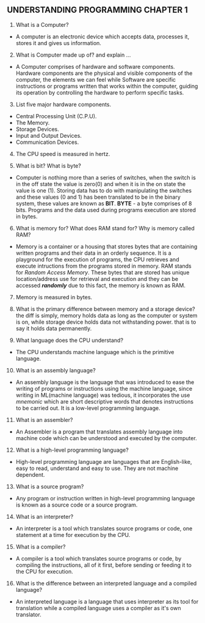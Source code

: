 ## UNDERSTANDING PROGRAMMING CHAPTER 1
1. What is a Computer?
- A computer is an electronic device which accepts data, processes it, stores it and gives us information.

2. What is Computer made up of? and explain ...
- A Computer comprises of hardware and software components. Hardware components are the physical and visible 
components of the computer, the elements we can feel while Software are specific instructions or programs written 
that works within the computer, guiding its operation by controlling the hardware to perform specific tasks.

3. List five major hardware components.
- Central Processing Unit (C.P.U).
- The Memory.
- Storage Devices.
- Input and Output Devices.
- Communication Devices.

4. The CPU speed is measured in hertz.

5. What is bit? What is byte?
- Computer is nothing more than a series of switches, when the switch is in the off state the value is zero(0)
and when it is in the on state the value is one (1). Storing data has to do with manipulating the switches and 
these values (0 and 1) has been translated to be in the binary system, these values are known as **BIT**.
**BYTE** - a byte comprises of 8 bits. Programs and the data used during programs execution are stored in bytes.

6.  What is memory for? What does RAM stand for? Why is memory called RAM?
- Memory is a container or a housing that stores bytes that are containing written programs and their data in an orderly sequence.
It is a playground for the execution of programs, the CPU retrieves and execute intructions from the programs stored in memory.
RAM stands for *Random Access Memory*. These bytes that are stored has unique location/address use for retrieval and execution and 
they can be accessed ***randomly*** due to this fact, the memory is known as RAM.

7. Memory is measured in bytes.

8.  What is the primary difference between memory and a storage device?
the diff is simply, memory holds data as long as the computer or system is on, while storage device holds data not withstanding power.
that is to say it holds data permanently.

9. What language does the CPU understand?
- The CPU understands machine language which is the primitive language.

10. What is an assembly language?
- An assembly language is the language that was introduced to ease the writing of programs or instructions using the machine language,
since writing in ML(machine language) was tedious, it incorporates the use *mnemonic* which are short descriptive words that denotes 
instructions to be carried out. It is a low-level programming language.

11. What is an assembler?
- An Assembler is a program that translates assembly language into machine code which can be understood and executed by the computer.

12. What is a high-level programming language?
- High-level programming language are languages that are English-like, easy to read, understand and easy to use. They are not machine dependent.

13. What is a source program?
- Any program or instruction written in high-level programming language is known as a source code or a source program.

14. What is an interpreter?
- An interpreter is a tool which translates source programs or code, one statement at a time for execution by the CPU.

15. What is a compiler?
- A compiler is a tool which translates source programs or code, by compiling the instructions, all of it first, before sending or 
feeding it to the CPU for execution.

16. What is the difference between an interpreted language and a compiled language?
- An interpreted language is a language that uses interpreter as its tool for translation while a compiled language uses a compiler as
it's own translator.